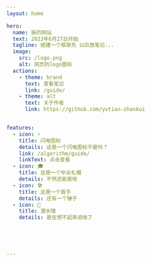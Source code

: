 ```yaml
---
layout: home

hero:
  name: 振的网站
  text: 2023年6月27日开始
  tagline: 搭建一个框架先 以后放笔记...
  image:
    src: /logo.png
    alt: 网页的logo图标
  actions:
    - theme: brand
      text: 查看笔记
      link: /guide/
    - theme: alt
      text: 关于作者
      link: https://github.com/yvtian-zhankui


features:
  - icon: ⚡️
    title: 闪电图标
    details: 这是一个闪电图标不是吗？
    link: /algorithm/guide/
    linkText: 点击查看
  - icon: 🎓
    title: 这是一个毕业礼帽
    details: 不然还能是啥
  - icon: 🛠️
    title: 这是一个扳手
    details: 还有一个锤子
  - icon: 🥽
    title: 潜水镜
    details: 是在想不起来说啥了





---
```






